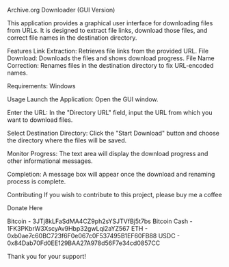 Archive.org Downloader (GUI Version)

This application provides a graphical user interface for downloading files from URLs. It is designed to extract file links, download those files, and correct file names in the destination directory.

Features
Link Extraction: Retrieves file links from the provided URL.
File Download: Downloads the files and shows download progress.
File Name Correction: Renames files in the destination directory to fix URL-encoded names.

Requirements:
Windows

Usage
Launch the Application: Open the GUI window.

Enter the URL: In the "Directory URL" field, input the URL from which you want to download files.

Select Destination Directory: Click the "Start Download" button and choose the directory where the files will be saved.

Monitor Progress: The text area will display the download progress and other informational messages.

Completion: A message box will appear once the download and renaming process is complete.

Contributing
If you wish to contribute to this project, please buy me a coffee

Donate Here

Bitcoin - 3JTj8kLFaSdMA4CZ9ph2sYSJTVfBj5t7bs
Bitcoin Cash - 1FK3PKbrW3XscyAv9Hbp32gwLqi2aYZ567
ETH - 0xb0ae7c60BC723f6F0e067c0F537495B1EF60FB88
USDC - 0x84Dab70Fd0EE129BAA27A978d56F7e34cd0857CC

Thank you for your support!
